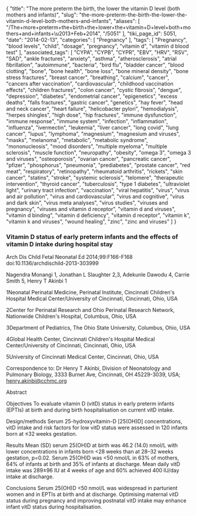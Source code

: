 {
    "title": "The more preterm the birth, the lower the vitamin D level (both mothers and infants)",
    "slug": "the-more-preterm-the-birth-the-lower-the-vitamin-d-level-both-mothers-and-infants",
    "aliases": [
        "/The+more+preterm+the+birth+the+lower+the+vitamin+D+level+both+mothers+and+infants+\u2013+Feb+2014",
        "/5051"
    ],
    "tiki_page_id": 5051,
    "date": "2014-02-13",
    "categories": [
        "Pregnancy"
    ],
    "tags": [
        "Pregnancy",
        "blood levels",
        "child",
        "dosage",
        "pregnancy",
        "vitamin d",
        "vitamin d blood test"
    ],
    "associated_tags": [
        "CYPA",
        "CYPB",
        "CYPR",
        "EBV",
        "HRV",
        "RSV",
        "SAD",
        "ankle fractures",
        "anxiety",
        "asthma",
        "atherosclerosis",
        "atrial fibrillation",
        "autoimmune",
        "bacteria",
        "bird flu",
        "bladder cancer",
        "blood clotting",
        "bone",
        "bone health",
        "bone loss",
        "bone mineral density",
        "bone stress fractures",
        "breast cancer",
        "breathing",
        "calcium",
        "cancer",
        "cancers after vaccination",
        "cardiovascular",
        "childhood vaccination effects",
        "children fractures",
        "colon cancer",
        "cystic fibrosis",
        "dengue",
        "depression",
        "diabetes",
        "endometrial cancer",
        "epigenetics",
        "excess deaths",
        "falls fractures",
        "gastric cancer",
        "genetics",
        "hay fever",
        "head and neck cancer",
        "heart failure",
        "helicobacter pylori",
        "hemodialysis",
        "herpes shingles",
        "high dose",
        "hip fractures",
        "immune dysfunction",
        "immune response",
        "immune system",
        "infection",
        "inflammation",
        "influenza",
        "ivermectin",
        "leukemia",
        "liver cancer",
        "long covid",
        "lung cancer",
        "lupus",
        "lymphoma",
        "magnesium",
        "magnesium and viruses",
        "masks",
        "melanoma",
        "metabolic",
        "metabolic syndrome",
        "mononucleosis",
        "mood disorders",
        "multiple myeloma",
        "multiple sclerosis",
        "muscle function",
        "neuropathy",
        "obesity",
        "omega 3",
        "omega 3 and viruses",
        "osteoporosis",
        "ovarian cancer",
        "pancreatic cancer",
        "pfizer",
        "phosphorus",
        "pneumonia",
        "prediabetes",
        "prostate cancer",
        "red meat",
        "respiratory",
        "retinopathy",
        "rheumatoid arthritis",
        "rickets",
        "skin cancer",
        "statins",
        "stroke",
        "systemic sclerosis",
        "telomere",
        "therapeutic intervention",
        "thyroid cancer",
        "tuberculosis",
        "type 1 diabetes",
        "ultraviolet light",
        "urinary tract infection",
        "vaccination",
        "viral hepatitis",
        "virus",
        "virus and air pollution",
        "virus and cardiovascular",
        "virus and cognitive",
        "virus and dark skin",
        "virus meta analyses",
        "virus studies",
        "viruses and pregnancy",
        "viruses and vitamin d receptor",
        "vitamin d and viruses",
        "vitamin d binding",
        "vitamin d deficiency",
        "vitamin d receptor",
        "vitamin k",
        "vitamin k and viruses",
        "wound healing",
        "zinc",
        "zinc and viruses"
    ]
}


### Vitamin D status of early preterm infants and the effects of vitamin D intake during hospital stay

Arch Dis Child Fetal Neonatal Ed 2014;99:F166-F168 doi:10.1136/archdischild-2013-303999

Nagendra Monangi 1, Jonathan L Slaughter 2,3, Adekunle Dawodu 4, Carrie Smith 5, Henry T Akinbi 1

1Neonatal Perinatal Medicine, Perinatal Institute, Cincinnati Children's Hospital Medical Center/University of Cincinnati, Cincinnati, Ohio, USA

2Center for Perinatal Research and Ohio Perinatal Research Network, Nationwide Children's Hospital, Columbus, Ohio, USA

3Department of Pediatrics, The Ohio State University, Columbus, Ohio, USA

4Global Health Center, Cincinnati Children's Hospital Medical Center/University of Cincinnati, Cincinnati, Ohio, USA

5University of Cincinnati Medical Center, Cincinnati, Ohio, USA

Correspondence to: Dr Henry T Akinbi, Division of Neonatology and Pulmonary Biology, 3333 Burnet Ave, Cincinnati, OH 45229-3039, USA; henry.akinbi@cchmc.org

Abstract

Objectives To evaluate vitamin D (vitD) status in early preterm infants (EPTIs) at birth and during birth hospitalisation on current vitD intake.

Design/methods Serum 25-hydroxyvitamin-D <span>[25(OH)D]</span> concentrations, vitD intake and risk factors for low vitD status were assessed in 120 infants born at ≤32 weeks gestation.

Results Mean (SD) serum 25(OH)D at birth was 46.2 (14.0) nmol/L with lower concentrations in infants born <28 weeks than at 28–32 weeks gestation, p=0.02. Serum 25(OH)D was <50 nmol/L in 63% of mothers, 64% of infants at birth and 35% of infants at discharge. Mean daily vitD intake was 289±96 IU at 4 weeks of age and 60% achieved 400 IU/day intake at discharge.

Conclusions Serum 25(OH)D <50 nmol/L was widespread in parturient women and in EPTIs at birth and at discharge. Optimising maternal vitD status during pregnancy and improving postnatal vitD intake may enhance infant vitD status during hospitalisation.